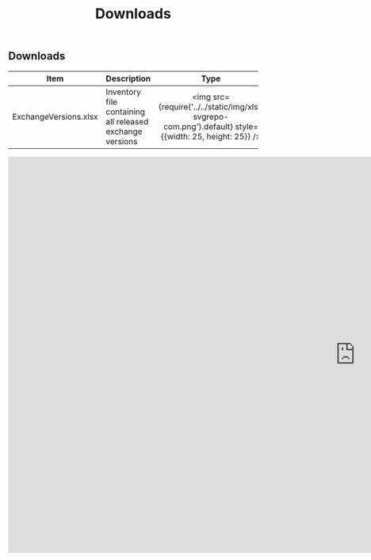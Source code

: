 ﻿---
title: Downloads
description: Downloads
hide_table_of_contents: false
---

## Downloads

| Item                  | Description                                              |                                                 Type                                                  |                                        Download                                         |
| --------------------- | -------------------------------------------------------- | :---------------------------------------------------------------------------------------------------: | :-------------------------------------------------------------------------------------: |
| ExchangeVersions.xlsx | Inventory file containing all released exchange versions | <img src={require('../../static/img/xls-svgrepo-com.png').default} style={{width: 25, height: 25}} /> | [XLSX](https://github.com/hanpq/getps.scripts/blob/main/ExchangeVersions.xlsx?raw=true) |

<iframe src="https://view.officeapps.live.com/op/view.aspx?src=https%3A%2F%2Fraw.githubusercontent.com%2Fhanpq%2Fgetps.scripts%2Fmain%2FExchangeVersions.xlsx&wdOrigin=BROWSELINK" style="border:0px #ffffff none;" name="ExchangeVersions" scrolling="no" frameborder="1" marginheight="0px" marginwidth="0px" height="800px" width="1400px" allowfullscreen></iframe>
